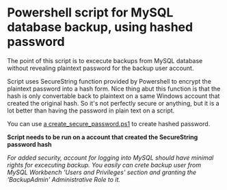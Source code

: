 Powershell script for MySQL database backup, using hashed password
==============

The point of this script is to excecute backups from MySQL database without revealing plaintext password for the backup user account.

Script uses SecureString function provided by Powershell to encrypt the plaintext password into a hash form. Nice thing abut this function is that the hash is only convertable back to plaintext on a same Windows account that created the original hash. So it's not perfectly secure or anything, but it is a lot better than having the password in plain text on a script.

You can use [a create_secure_password.ps1](/create_secure_password.ps1) to create hashed password.

**Script needs to be run on a account that created the SecureString password hash**

*For added security, account for logging into MySQL should have minimal rights for excecuting backup. You easily can crete backup user from MySQL Workbench 'Users and Privileges' section and granting the 'BackupAdmin' Administrative Role to it.*
